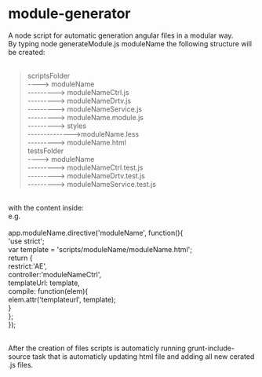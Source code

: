 # module-generator

A node script for automatic generation angular files in a modular way. <br>
By typing node generateModule.js moduleName the following structure will be created: <br>
 <br>
> scriptsFolder <br>
----> moduleName <br>
---------> moduleNameCtrl.js <br>
---------> moduleNameDrtv.js <br>
---------> moduleNameService.js <br>
---------> moduleName.module.js <br>
---------> styles <br>
-------------->moduleName.less <br>
---------> moduleName.html <br>
> testsFolder <br>
----> moduleName <br>
---------> moduleNameCtrl.test.js <br>
---------> moduleNameDrtv.test.js <br>
---------> moduleNameService.test.js <br>
 <br>
with the content inside: <br>
e.g. <br>
 <br>
app.moduleName.directive('moduleName', function(){ <br>
   'use strict'; <br>
   var template = 'scripts/moduleName/moduleName.html'; <br>
   return { <br>
      restrict:'AE', <br>
      controller:'moduleNameCtrl', <br>
       templateUrl: template, <br>
       compile: function(elem){  <br>
         elem.attr('templateurl', template); <br>
      } <br>
   }; <br>
}); <br>
 <br>

After the creation of files scripts is automaticly running grunt-include-source task that is automaticly updating html file and adding all new cerated .js files.
